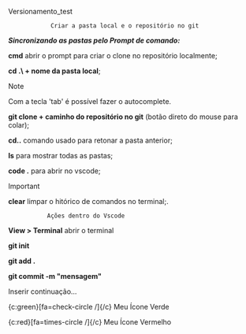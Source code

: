 ﻿Versionamento_test

                Criar a pasta local e o repositório no git


***Sincronizando as pastas pelo Prompt de comando:***

**cmd** abrir o prompt para criar o clone no repositório localmente;

**cd .\ + nome da pasta local**;

>[!NOTE]
>
>Com a tecla 'tab' é possível fazer o autocomplete.

**git clone + caminho do repositório no git** (botão direto do mouse para colar);

**cd..** comando usado para retonar a pasta anterior;

**ls** para mostrar todas as pastas;

**code .** para abrir no vscode;

>[!IMPORTANT]
>
> **clear** limpar o hitórico de comandos no terminal;.



               Ações dentro do Vscode

**View > Terminal** abrir o terminal

**git init**

**git add .**

**git commit -m "mensagem"**

Inserir continuação...

{c:green}[fa=check-circle /]{/c} Meu Ícone Verde

{c:red}[fa=times-circle /]{/c} Meu Ícone Vermelho
